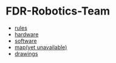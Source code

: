 # FDR-Robotics-Team
* [rules](https://www.kipr.org/botball)
* [hardware]()
* [software]()
* [map(yet unavailable)]()
* [drawings]()

